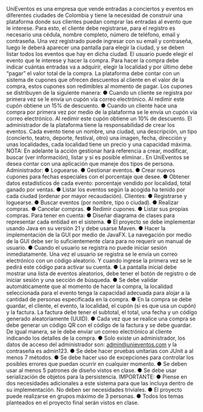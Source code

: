 UniEventos es una empresa que vende entradas a conciertos y eventos en diferentes ciudades de
Colombia y tiene la necesidad de construir una plataforma donde sus clientes puedan comprar las entradas
al evento que le interese. Para esto, el cliente debe registrarse, para el registro es necesario una cédula,
nombre completo, número de teléfono, email y contraseña. Una vez registrado puede ingresar con su email
y contraseña, luego le deberá aparecer una pantalla para elegir la ciudad, y se deben listar todos los
eventos que hay en dicha ciudad. El usuario puede elegir el evento que le interese y hacer la compra. Para
hacer la compra debe indicar cuántas entradas va a adquirir, elegir la localidad y por último debe “pagar” el
valor total de la compra.
La plataforma debe contar con un sistema de cupones que ofrecen descuentos al cliente en el valor de la
compra, estos cupones son redimibles al momento de pagar. Los cupones se distribuyen de la siguiente
manera:
● Cuando un cliente se registra por primera vez se le envía un cupón vía correo electrónico. Al redimir
este cupón obtiene un 15% de descuento.
● Cuando un cliente hace una compra por primera vez por medio de la plataforma se le envía un
cupón vía correo electrónico. Al redimir este cupón obtiene un 10% de descuento.
El administrador de la plataforma tiene la responsabilidad de crear los eventos. Cada evento tiene un
nombre, una ciudad, una descripción, un tipo (concierto, teatro, deporte, festival, otro) una imagen, fecha,
dirección y unas localidades, cada localidad tiene un precio y una capacidad máxima.
NOTA: En adelante la acción gestionar hará referencia a crear, modificar, buscar (ver información), listar y si
es posible eliminar..
En UniEventos se desea contar con una aplicación que maneje dos tipos de persona.
Administrador:
● Loguearse.
● Gestionar eventos.
● Crear nuevos cupones para fechas especiales con el porcentaje que desee.
● Obtener datos estadísticos de cada evento: porcentaje vendido por localidad, total ganado por
ventas.
● Listar los eventos según la acogida ha tenido por cada ciudad (ordenar por mayor recaudación).
Clientes:
● Registrarse y loguearse.
● Buscar eventos (por nombre, tipo o ciudad).
● Realizar compras.
● Cancelar compras.
● Redimir cupones.
● Listar sus propias compras.
Para tener en cuenta:
● Diseñar diagrama de clases para representar cada entidad en el sistema.
● El proyecto se debe implementar usando Java en su versión 21 y debe usarse Maven.
● Hacer la implementación de la GUI por medio de JavaFX. La navegación por medio de la GUI debe
ser lo suficientemente clara para no requerir un manual de usuario.
● Cuando el usuario se registra no puede iniciar sesión inmediatamente. Una vez el usuario se
registra se le envía un correo electrónico con un código aleatorio. Y cuando ingrese la primera vez
se le pedirá este código para activar su cuenta.
● La pantalla inicial debe mostrar una lista de eventos aleatorios, debe tener el botón de registro o de
iniciar sesión y una sección de búsqueda.
● Se debe validar automáticamente que al momento de hacer la compra, la localidad seleccionada
para el evento tenga la capacidad adecuada para alojar a la cantidad de personas especificada en
la compra.
● En la compra se debe guardar, el cliente, el evento, la localidad, el cupón (si es que usa un cupón) y
la factura. La factura debe tener el subtotal, el total, una fecha y un código generado aleatoriamente
(UUID).
● Cada vez que se realice una compra se debe generar un código QR con el código de la factura y se
debe guardar. De igual manera, se le debe enviar un correo electrónico al cliente indicando los
detalles de la compra.
● Solo existe un administrador, los datos de acceso del administrador son: admin@unieventos.com y
la contraseña es admin123.
● Se debe hacer pruebas unitarias con JUnit a al menos 7 métodos.
● Se debe hacer uso de excepciones para controlar los posibles errores que puedan ocurrir en
cualquier momento.
● Se deben usar al menos 5 patrones de diseño vistos en clase.
● Se debe usar serialización de objetos para la persistencia.
IMPORTANTE:
● Piense en dos necesidades adicionales a este sistema para que las incluya dentro de su
implementación. No deben ser necesidades triviales.
● El proyecto puede realizarse en grupos máximo de 3 personas.
● Todos los temas planteados en el proyecto final serán vistos en clase.
